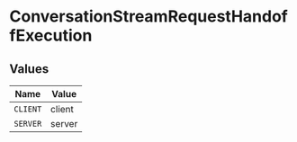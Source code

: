 # ConversationStreamRequestHandoffExecution


## Values

| Name     | Value    |
| -------- | -------- |
| `CLIENT` | client   |
| `SERVER` | server   |